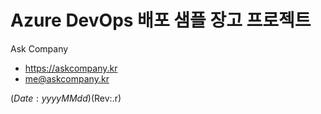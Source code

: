 # Azure DevOps 배포 샘플 장고 프로젝트

Ask Company

+ https://askcompany.kr
+ me@askcompany.kr

$(Date:yyyyMMdd)$(Rev:.r)
